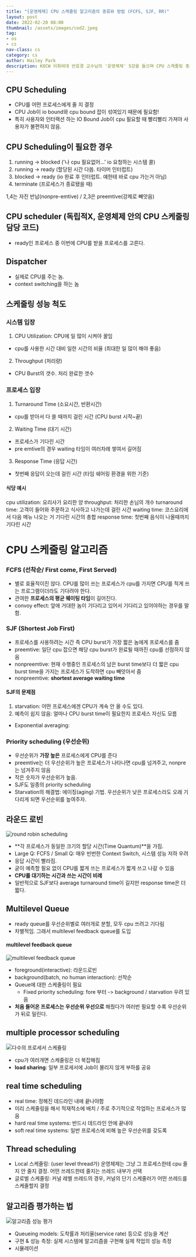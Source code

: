 ```yaml
---
title: "[운영체제] CPU 스케쥴링 알고리즘의 종류와 방법 (FCFS, SJF, RR)"
layout: post
date: 2022-02-20 08:00
thumbnail: /assets/images/cod2.jpeg
tag:
- os
- cs
nav-class: cs
category: cs
author: Hailey Park
description: KOCW 이화여대 반효경 교수님의 '운영체제' 5강을 들으며 CPU 스케줄링 종류와 방법에 대해 배운다.
---
```


## CPU Scheduling

- CPU를 어떤 프로세스에게 줄 지 결정
- CPU Job이 io bound와 cpu bound 잡이 섞여있기 때문에 필요함!
- 특히 사용자와 인터랙션 하는 IO Bound Job이 cpu 필요할 때 빨리빨리 가져야 사용자가 불편하지 않음.

## CPU Scheduling이 필요한 경우

1. running -> blocked ('나 cpu 필요없어...' io 요청하는 시스템 콜)
2. running -> ready (할당된 시간 다씀. 타이머 인터럽트)
3. blocked -> ready (io 완료 후 인터럽트. 얘한테 바로 cpu 가는거 아님)
4. terminate (프로세스가 종료됐을 때)

1,4는 자진 반납(nonpre-emtive) / 2,3은 preemtive(강제로 빼앗음)

## CPU scheduler (독립적X, 운영체제 안의 CPU 스케줄링 담당 코드)

- ready인 프로세스 중 이번에 CPU를 받을 프로세스를 고른다.

## Dispatcher

- 실제로 CPU를 주는 놈.
- context switching을 하는 놈


## 스케줄링 성능 척도

### 시스템 입장

1. CPU Utilization: CPU에 일 많이 시켜야 꿀임
  - cpu를 사용한 시간 대비 일한 시간의 비율 (최대한 일 많이 해야 좋음)
2. Throughput (처리량)
  - CPU Burst의 갯수. 처리 완료한 갯수  

### 프로세스 입장

1. Turnaround Time (소요시간, 반환시간)  
  - cpu를 받아서 다 쓸 때까지 걸린 시간 (CPU burst 시작~끝)
2. Waiting Time (대기 시간)
  - 프로세스가 기다린 시간
  - pre emtive의 경우 waiting 타임이 여러차례 쌓여서 길어짐
3. Response Time (응답 시간)
  - 첫번째 응답이 오는데 걸린 시간 (타임 쉐어링 환경을 위한 기준)


#### 식당 예시

cpu utilization: 요리사가 요리한 양
throughput: 처리한 손님의 개수
turnaround time: 고객이 들어와 주문하고 식사하고 나가는데 걸린 시간
waiting time: 코스요리에서 다음 메뉴 나오는 거 기다린 시간의 총합
response time: 첫번째 음식이 나올때까지 기다린 시간


# CPU 스케줄링 알고리즘
### FCFS (선착순/ First come, First Served)
- 별로 효율적이진 않다. CPU를 많이 쓰는 프로세스가 cpu를 가지면 CPU를 적게 쓰는 프로그램이더라도 기다려야 한다.
- 관여한 **프로세스의 평균 웨이팅 타임**이 길어진다.
- convoy effect: 앞에 거대한 놈이 기다리고 있어서 기다리고 있어야하는 경우를 말함.


### SJF (Shortest Job First)
- 프로세스를 사용하려는 시간 즉 CPU burst가 가장 짧은 놈에게 프로세스를 줌
- preemtive: 일단 cpu 잡으면 해당 cpu burst가 완료될 때까진 cpu를 선점하지 않음
- nonpreemtive: 현재 수행중인 프로세스의 남은 burst time보다 더 짧은 cpu burst time을 가지는 프로세스가 도착하면 cpu 빼앗아서 줌
- nonpreemtive: **shortest average waiting time**


#### SJF의 문제점
1. starvation: 어떤 프로세스에겐 CPU가 계속 안 올 수도 있다. 
2. 예측이 쉽지 않음: 얼마나 CPU burst time이 필요한지 프로세스 자신도 모름
  - Exponential averaging: 


### Priority scheduling (우선순위)
- 우선순위가 **가장 높은** 프로세스에게 CPU를 준다
- preemtive는 더 우선순위가 높은 프로세스가 나타나면 cpu를 넘겨주고, nonpre는 넘겨주지 않음
- 작은 숫자가 우선순위가 높음. 
- SJF도 일종의 priority scheduling
- Starvation의 해결법: 에이징(aging) 기법. 우선순위가 낮은 프로세스라도 오래 기다리게 되면 우선순위를 높여주자. 


## 라운드 로빈

![round robin scheduling](https://user-images.githubusercontent.com/50111853/154834115-4b900873-d810-4c8b-bff2-173cbb397a53.png)

- **각 프로세스가 동일한 크기의 할당 시간(Time Quantum)**을 가짐. 
- Large Q: FCFS / Small Q: 매우 빈번한 Context Switch, 시스템 성능 저하 우려
- 응답 시간이 빨라짐.
- 굳이 예측할 필요 없이 CPU를 짧게 쓰는 프로세스가 짧게 쓰고 나갈 수 있음
- **CPU를 대기하는 시간과 쓰는 시간이 비례**
- 일반적으로 SJF보다 average turnaround time이 길지만 response time은 더 짧다.


## Multilevel Queue
- ready queue를 우선순위별로 여러개로 분할, 모두 cpu 쓰려고 기다림
- 차별적임. 그래서 multilevel feedback queue를 도입

#### multilevel feedback queue
![multilevel feedback queue](https://user-images.githubusercontent.com/50111853/154834381-cc5b1e4b-79d5-4a24-bbec-9f2cbfa6b1f2.png)

- foreground(interactive): 라운드로빈
- background(batch, no human interaction): 선착순
- Queue에 대한 스케줄링이 필요
  - Fixed priority scheduling: fore 부터 -> background / starvation 우려 있음
- **처음 들어온 프로세스는 우선순위 우선으로** 해줬다가 여러번 필요할 수록 우선순위가 뒤로 밀린다.


## multiple processor scheduling
![다수의 프로세서 스케쥴링](https://user-images.githubusercontent.com/50111853/154839986-bc4d10c5-9745-4d89-8aa7-803fd6b825da.png)

- cpu가 여러개면 스케줄링은 더 복잡해짐
- **load sharing**: 일부 프로세서에 Job이 몰리지 않게 부하를 공유


## real time scheduling
- real time: 정해진 데드라인 내에 끝나야함
- 미리 스케줄링을 해서 적재적소에 배치 / 주로 주기적으로 작업하는 프로세스가 많음
- hard real time systems: 반드시 데드라인 안에 끝내야
- soft real time systems: 일반 프로세스에 비해 높은 우선순위를 갖도록


## Thread scheduling
- Local 스케줄링: (user level thread가) 운영체제는 그냥 그 프로세스한테 cpu 줄지 안 줄지 결정. 어떤 쓰레드한테 줄지는 쓰레드 내부가 선택 
- 글로벌 스케줄링: 커널 레벨 쓰레드의 경우, 커널의 단기 스케줄러가 어떤 쓰레드를 스케줄할지 결정


## 알고리즘 평가하는 법
![알고리즘 성능 평가](https://user-images.githubusercontent.com/50111853/154840176-a16412ec-636c-4366-8531-7feb11dcfc8b.png)

- Queueing models: 도착률과 처리율(service rate) 등으로 성능을 계산
- 구현 & 성능 측정: 실제 시스템에 알고리즘을 구현해 실제 작업의 성능 측정
- 시뮬레이션